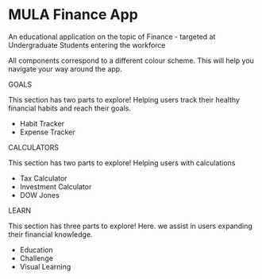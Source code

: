 # MULA Finance App

An educational application on the topic of Finance - targeted at Undergraduate Students entering the workforce

All components correspond to a different colour scheme. This will help you navigate your way around the app.

GOALS 

This section has two parts to explore! Helping users track their healthy financial habits and reach their goals.

- Habit Tracker
- Expense Tracker

CALCULATORS 

This section has two parts to explore! Helping users with calculations

- Tax Calculator
- Investment Calculator
- DOW Jones 

LEARN 

This section has three parts to explore! Here. we assist in users expanding their financial knowledge.

- Education
- Challenge
- Visual Learning


